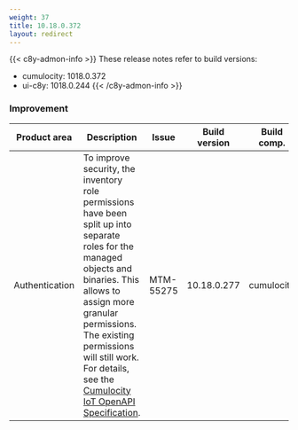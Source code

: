 ```yaml
---
weight: 37
title: 10.18.0.372
layout: redirect
---
```


{{< c8y-admon-info >}}
These release notes refer to build versions:
- cumulocity: 1018.0.372
- ui-c8y: 1018.0.244
{{< /c8y-admon-info >}}


### Improvement

<table>
<colgroup>
<col style="width: 15%;">
<col style="width:50%;">
<col style="width: 10%;">
<col style="width: 12%;">
<col style="width: 13%;">
</colgroup>
<thead><tr>
<th>
Product area</th>
<th>
Description</th>
<th>
Issue</th>
<th>
Build version</th>
<th>Build comp.</th>
</tr>
</thead><tbody>

<tr>
<td>Authentication</td>
<td>To improve security, the inventory role permissions have been split up into separate roles for the managed objects and binaries. This allows to assign more granular permissions. The existing permissions will still work. For details, see the <a href="https://www.cumulocity.com/api/core/" class="no-ajaxy">Cumulocity IoT OpenAPI Specification</a>.</td>
<td>MTM-55275</td>
<td>10.18.0.277</td>
<td>cumulocity</td>
</tr>

</tbody></table>
